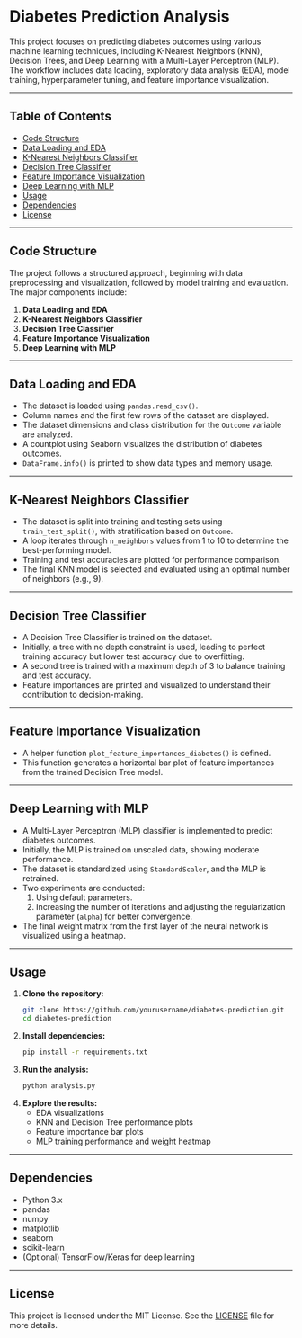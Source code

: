 # Diabetes Prediction Analysis

This project focuses on predicting diabetes outcomes using various machine learning techniques, including K-Nearest Neighbors (KNN), Decision Trees, and Deep Learning with a Multi-Layer Perceptron (MLP). The workflow includes data loading, exploratory data analysis (EDA), model training, hyperparameter tuning, and feature importance visualization.

---

## Table of Contents

- [Code Structure](#code-structure)
- [Data Loading and EDA](#data-loading-and-eda)
- [K-Nearest Neighbors Classifier](#k-nearest-neighbors-classifier)
- [Decision Tree Classifier](#decision-tree-classifier)
- [Feature Importance Visualization](#feature-importance-visualization)
- [Deep Learning with MLP](#deep-learning-with-mlp)
- [Usage](#usage)
- [Dependencies](#dependencies)
- [License](#license)

---

## Code Structure

The project follows a structured approach, beginning with data preprocessing and visualization, followed by model training and evaluation. The major components include:

1. **Data Loading and EDA**
2. **K-Nearest Neighbors Classifier**
3. **Decision Tree Classifier**
4. **Feature Importance Visualization**
5. **Deep Learning with MLP**

---

## Data Loading and EDA

- The dataset is loaded using `pandas.read_csv()`.
- Column names and the first few rows of the dataset are displayed.
- The dataset dimensions and class distribution for the `Outcome` variable are analyzed.
- A countplot using Seaborn visualizes the distribution of diabetes outcomes.
- `DataFrame.info()` is printed to show data types and memory usage.

---

## K-Nearest Neighbors Classifier

- The dataset is split into training and testing sets using `train_test_split()`, with stratification based on `Outcome`.
- A loop iterates through `n_neighbors` values from 1 to 10 to determine the best-performing model.
- Training and test accuracies are plotted for performance comparison.
- The final KNN model is selected and evaluated using an optimal number of neighbors (e.g., 9).

---

## Decision Tree Classifier

- A Decision Tree Classifier is trained on the dataset.
- Initially, a tree with no depth constraint is used, leading to perfect training accuracy but lower test accuracy due to overfitting.
- A second tree is trained with a maximum depth of 3 to balance training and test accuracy.
- Feature importances are printed and visualized to understand their contribution to decision-making.

---

## Feature Importance Visualization

- A helper function `plot_feature_importances_diabetes()` is defined.
- This function generates a horizontal bar plot of feature importances from the trained Decision Tree model.

---

## Deep Learning with MLP

- A Multi-Layer Perceptron (MLP) classifier is implemented to predict diabetes outcomes.
- Initially, the MLP is trained on unscaled data, showing moderate performance.
- The dataset is standardized using `StandardScaler`, and the MLP is retrained.
- Two experiments are conducted:
  1. Using default parameters.
  2. Increasing the number of iterations and adjusting the regularization parameter (`alpha`) for better convergence.
- The final weight matrix from the first layer of the neural network is visualized using a heatmap.

---

## Usage

1. **Clone the repository:**
   ```bash
   git clone https://github.com/yourusername/diabetes-prediction.git
   cd diabetes-prediction
   ```
2. **Install dependencies:**
   ```bash
   pip install -r requirements.txt
   ```
3. **Run the analysis:**
   ```bash
   python analysis.py
   ```
4. **Explore the results:**
   - EDA visualizations
   - KNN and Decision Tree performance plots
   - Feature importance bar plots
   - MLP training performance and weight heatmap

---

## Dependencies

- Python 3.x
- pandas
- numpy
- matplotlib
- seaborn
- scikit-learn
- (Optional) TensorFlow/Keras for deep learning

---

## License

This project is licensed under the MIT License. See the [LICENSE](LICENSE) file for more details.
